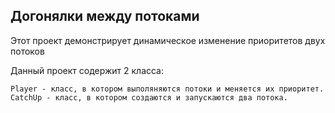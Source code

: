 ## Догонялки между потоками
Этот проект демонстрирует динамическое изменение приоритетов двух потоков

Данный проект содержит 2 класса:

    Player - класс, в котором выполяняются потоки и меняется их приоритет.
    CatchUp - класс, в котором создаются и запускаются два потока.

